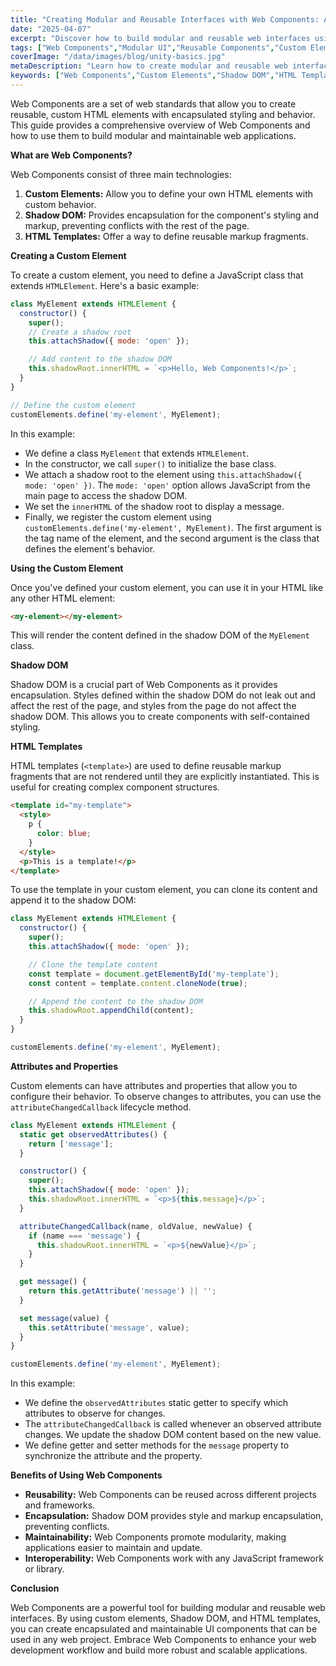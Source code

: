 ```yaml
---
title: "Creating Modular and Reusable Interfaces with Web Components: A Comprehensive Guide"
date: "2025-04-07"
excerpt: "Discover how to build modular and reusable web interfaces using Web Components. Learn about custom elements, Shadow DOM, and templates to create encapsulated and maintainable UI components."
tags: ["Web Components","Modular UI","Reusable Components","Custom Elements","Shadow DOM","Web Development"]
coverImage: "/data/images/blog/unity-basics.jpg"
metaDescription: "Learn how to create modular and reusable web interfaces with Web Components. This guide covers custom elements, Shadow DOM, and templates for building encapsulated UI components."
keywords: ["Web Components","Custom Elements","Shadow DOM","HTML Templates","Reusable UI","Modular Web Development"]
---
```


Web Components are a set of web standards that allow you to create reusable, custom HTML elements with encapsulated styling and behavior. This guide provides a comprehensive overview of Web Components and how to use them to build modular and maintainable web applications.

**What are Web Components?**

Web Components consist of three main technologies:

1.  **Custom Elements:** Allow you to define your own HTML elements with custom behavior.
2.  **Shadow DOM:** Provides encapsulation for the component's styling and markup, preventing conflicts with the rest of the page.
3.  **HTML Templates:** Offer a way to define reusable markup fragments.

**Creating a Custom Element**

To create a custom element, you need to define a JavaScript class that extends `HTMLElement`. Here's a basic example:

```javascript
class MyElement extends HTMLElement {
  constructor() {
    super();
    // Create a shadow root
    this.attachShadow({ mode: 'open' });

    // Add content to the shadow DOM
    this.shadowRoot.innerHTML = `<p>Hello, Web Components!</p>`;
  }
}

// Define the custom element
customElements.define('my-element', MyElement);
```

In this example:

*   We define a class `MyElement` that extends `HTMLElement`.
*   In the constructor, we call `super()` to initialize the base class.
*   We attach a shadow root to the element using `this.attachShadow({ mode: 'open' })`. The `mode: 'open'` option allows JavaScript from the main page to access the shadow DOM.
*   We set the `innerHTML` of the shadow root to display a message.
*   Finally, we register the custom element using `customElements.define('my-element', MyElement)`. The first argument is the tag name of the element, and the second argument is the class that defines the element's behavior.

**Using the Custom Element**

Once you've defined your custom element, you can use it in your HTML like any other HTML element:

```html
<my-element></my-element>
```

This will render the content defined in the shadow DOM of the `MyElement` class.

**Shadow DOM**

Shadow DOM is a crucial part of Web Components as it provides encapsulation. Styles defined within the shadow DOM do not leak out and affect the rest of the page, and styles from the page do not affect the shadow DOM. This allows you to create components with self-contained styling.

**HTML Templates**

HTML templates (`<template>`) are used to define reusable markup fragments that are not rendered until they are explicitly instantiated. This is useful for creating complex component structures.

```html
<template id="my-template">
  <style>
    p {
      color: blue;
    }
  </style>
  <p>This is a template!</p>
</template>
```

To use the template in your custom element, you can clone its content and append it to the shadow DOM:

```javascript
class MyElement extends HTMLElement {
  constructor() {
    super();
    this.attachShadow({ mode: 'open' });

    // Clone the template content
    const template = document.getElementById('my-template');
    const content = template.content.cloneNode(true);

    // Append the content to the shadow DOM
    this.shadowRoot.appendChild(content);
  }
}

customElements.define('my-element', MyElement);
```

**Attributes and Properties**

Custom elements can have attributes and properties that allow you to configure their behavior. To observe changes to attributes, you can use the `attributeChangedCallback` lifecycle method.

```javascript
class MyElement extends HTMLElement {
  static get observedAttributes() {
    return ['message'];
  }

  constructor() {
    super();
    this.attachShadow({ mode: 'open' });
    this.shadowRoot.innerHTML = `<p>${this.message}</p>`;
  }

  attributeChangedCallback(name, oldValue, newValue) {
    if (name === 'message') {
      this.shadowRoot.innerHTML = `<p>${newValue}</p>`;
    }
  }

  get message() {
    return this.getAttribute('message') || '';
  }

  set message(value) {
    this.setAttribute('message', value);
  }
}

customElements.define('my-element', MyElement);
```

In this example:

*   We define the `observedAttributes` static getter to specify which attributes to observe for changes.
*   The `attributeChangedCallback` is called whenever an observed attribute changes.  We update the shadow DOM content based on the new value.
*   We define getter and setter methods for the `message` property to synchronize the attribute and the property.

**Benefits of Using Web Components**

*   **Reusability:** Web Components can be reused across different projects and frameworks.
*   **Encapsulation:** Shadow DOM provides style and markup encapsulation, preventing conflicts.
*   **Maintainability:** Web Components promote modularity, making applications easier to maintain and update.
*   **Interoperability:** Web Components work with any JavaScript framework or library.

**Conclusion**

Web Components are a powerful tool for building modular and reusable web interfaces. By using custom elements, Shadow DOM, and HTML templates, you can create encapsulated and maintainable UI components that can be used in any web project. Embrace Web Components to enhance your web development workflow and build more robust and scalable applications.
    